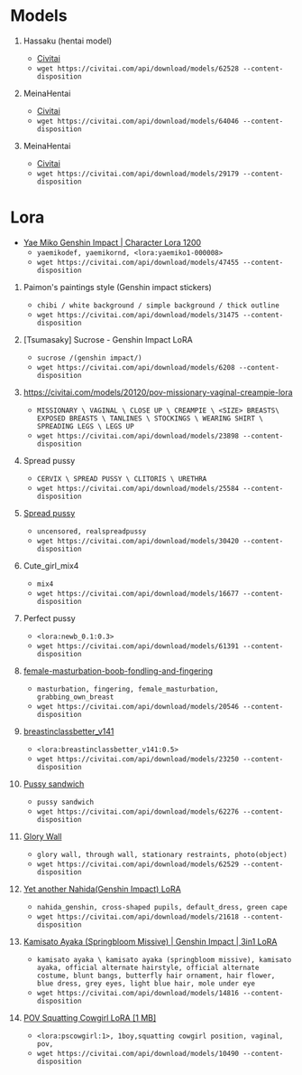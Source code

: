 # Models
1. Hassaku (hentai model)
    * [Civitai](https://civitai.com/models/2583/hassaku-hentai-model)
    * `wget https://civitai.com/api/download/models/62528 --content-disposition`

2. MeinaHentai
    * [Civitai](https://civitai.com/models/12606/meinahentai)
    * `wget https://civitai.com/api/download/models/64046 --content-disposition`

3. MeinaHentai
    * [Civitai](https://civitai.com/models/24383/grapefruit-hentai-model)
    * `wget https://civitai.com/api/download/models/29179 --content-disposition`

# Lora
* [Yae Miko Genshin Impact | Character Lora 1200](https://civitai.com/models/42778/yae-miko-genshin-impact-or-character-lora-1200)
    * `yaemikodef, yaemikornd, <lora:yaemiko1-000008>`
    * `wget https://civitai.com/api/download/models/47455 --content-disposition`


1. Paimon's paintings style (Genshin impact stickers)
    * `chibi / white background / simple background / thick outline`
    * `wget https://civitai.com/api/download/models/31475 --content-disposition`

2. [Tsumasaky] Sucrose - Genshin Impact LoRA
    * `sucrose /(genshin impact/)`
    * `wget https://civitai.com/api/download/models/6208 --content-disposition`

3. https://civitai.com/models/20120/pov-missionary-vaginal-creampie-lora
    * `MISSIONARY \ VAGINAL \ CLOSE UP \ CREAMPIE \ <SIZE> BREASTS\ EXPOSED BREASTS \ TANLINES \ STOCKINGS \ WEARING SHIRT \ SPREADING LEGS \ LEGS UP`
    * `wget https://civitai.com/api/download/models/23898 --content-disposition`

4. Spread pussy
    * `CERVIX \ SPREAD PUSSY \ CLITORIS \ URETHRA`
    * `wget https://civitai.com/api/download/models/25584 --content-disposition`
   
5. [Spread pussy](https://civitai.com/models/19669/real-spread-pussyexperimental)
    * `uncensored, realspreadpussy`
    * `wget https://civitai.com/api/download/models/30420 --content-disposition`

6. Cute_girl_mix4
    * `mix4`
    * `wget https://civitai.com/api/download/models/16677 --content-disposition`

7. Perfect pussy
    * `<lora:newb_0.1:0.3>`
    * `wget https://civitai.com/api/download/models/61391 --content-disposition`

8. [female-masturbation-boob-fondling-and-fingering](https://civitai.com/models/17379/female-masturbation-boob-fondling-and-fingering)
    * `masturbation, fingering, female_masturbation, grabbing_own_breast`
    * `wget https://civitai.com/api/download/models/20546 --content-disposition`

9. [breastinclassbetter_v141](https://civitai.com/models/9025/breastinclass-better-bodies)
    * `<lora:breastinclassbetter_v141:0.5>`
    * `wget https://civitai.com/api/download/models/23250 --content-disposition`
  
10. [Pussy sandwich](https://civitai.com/models/57836/pussy-sandwich)
    * `pussy sandwich`
    * `wget https://civitai.com/api/download/models/62276 --content-disposition`

11. [Glory Wall](https://civitai.com/models/58083/glory-wall)
    * `glory wall, through wall, stationary restraints, photo(object)`
    * `wget https://civitai.com/api/download/models/62529 --content-disposition`

11. [Yet another Nahida(Genshin Impact) LoRA](https://civitai.com/models/16923/yet-another-nahidagenshin-impact-lora)
    * `nahida_genshin, cross-shaped pupils, default_dress, green cape`
    * `wget https://civitai.com/api/download/models/21618 --content-disposition`

11. [Kamisato Ayaka (Springbloom Missive) | Genshin Impact | 3in1 LoRA](https://civitai.com/models/12566/kamisato-ayaka-springbloom-missive-or-genshin-impact-or-3in1-lora)
    * `kamisato ayaka \ kamisato ayaka (springbloom missive), kamisato ayaka, official alternate hairstyle, official alternate costume, blunt bangs, butterfly hair ornament, hair flower, blue dress, grey eyes, light blue hair, mole under eye`
    * `wget https://civitai.com/api/download/models/14816 --content-disposition`


12. [POV Squatting Cowgirl LoRA [1 MB]](https://civitai.com/models/8877/pov-squatting-cowgirl-lora-1-mb)
    * `<lora:pscowgirl:1>, 1boy,squatting cowgirl position, vaginal, pov,`
    * `wget https://civitai.com/api/download/models/10490 --content-disposition`
